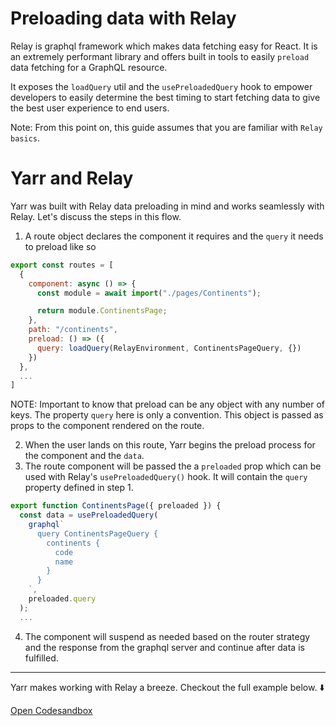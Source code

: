 # Preloading data with Relay

Relay is graphql framework which makes data fetching easy for React. It is an extremely performant library and offers built in tools to easily `preload` data fetching for a GraphQL resource. 

It exposes the `loadQuery` util and the `usePreloadedQuery` hook to empower developers to easily determine the best timing to start fetching data to give the best user experience to end users. 

Note: From this point on, this guide assumes that you are familiar with `Relay basics`.

# Yarr and Relay

Yarr was built with Relay data preloading in mind and works seamlessly with Relay. Let's discuss the steps in this flow.

1. A route object declares the component it requires and the `query` it needs to preload like so 

```jsx
export const routes = [
  {
    component: async () => {
      const module = await import("./pages/Continents");

      return module.ContinentsPage;
    },
    path: "/continents",
    preload: () => ({
      query: loadQuery(RelayEnvironment, ContinentsPageQuery, {})
    })
  },
  ...
]
```
NOTE: Important to know that preload can be any object with any number of keys. The property `query` here is only a convention. This object is passed as props to the component rendered on the route.


2. When the user lands on this route, Yarr begins the preload process for the component and the `data`. 
3. The route component will be passed the a `preloaded` prop which can be used with Relay's `usePreloadedQuery()` hook. It will contain the `query` property defined in step 1. 

```jsx
export function ContinentsPage({ preloaded }) {
  const data = usePreloadedQuery(
    graphql`
      query ContinentsPageQuery {
        continents {
          code
          name
        }
      }
    `,
    preloaded.query
  );
  ...  
```

4. The component will suspend as needed based on the router strategy and the response from the graphql server and continue after data is fulfilled.

--- 

Yarr makes working with Relay a breeze. Checkout the full example below. ⬇️

[Open Codesandbox](https://codesandbox.io/embed/yarr-preloading-data-typescript-4ro4ej?fontsize=14&hidenavigation=1&theme=dark)

